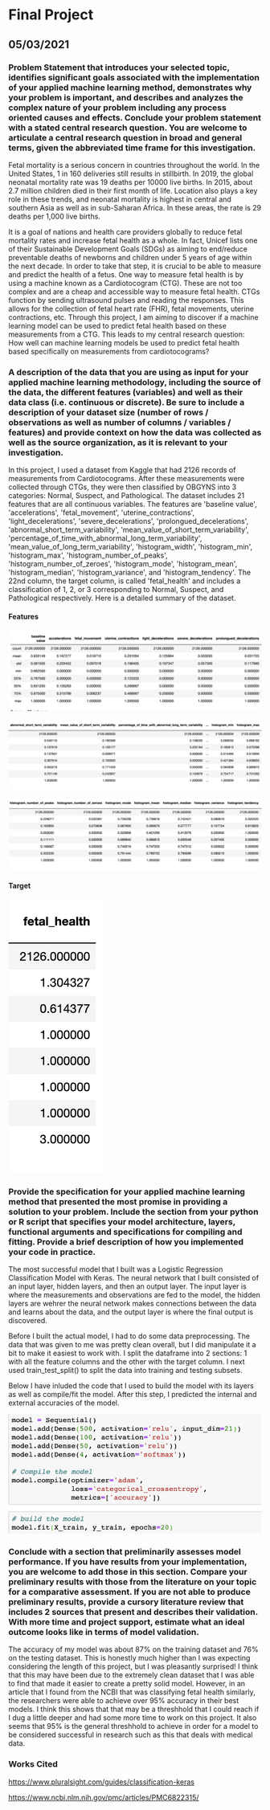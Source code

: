 # Final Project 

## 05/03/2021 

### Problem Statement that introduces your selected topic, identifies significant goals associated with the implementation of your applied machine learning method, demonstrates why your problem is important, and describes and analyzes the complex nature of your problem including any process oriented causes and effects. Conclude your problem statement with a stated central research question. You are welcome to articulate a central research question in broad and general terms, given the abbreviated time frame for this investigation. 

Fetal mortality is a serious concern in countries throughout the world. In the United States, 1 in 160 deliveries still results in stillbirth. In 2019, the global neonatal mortality rate was 19 deaths per 10000 live births. In 2015, about 2.7 million children died in their first month of life. Location also plays a key role in these trends, and neonatal mortality is highest in central and southern Asia as well as in sub-Saharan Africa. In these areas, the rate is 29 deaths per 1,000 live births. 

It is a goal of nations and health care providers globally to reduce fetal mortality rates and increase fetal health as a whole. In fact, Unicef lists one of their Sustainable Development Goals (SDGs) as aiming to end/reduce preventable deaths of newborns and children under 5 years of age within the next decade. In order to take that step, it is crucial to be able to measure and predict the health of a fetus. One way to measure fetal health is by using a machine known as a Cardiotocogram (CTG). These are not too complex and are a cheap and accessible way to measure fetal health. CTGs function by sending ultrasound pulses and reading the responses. This allows for the collection of fetal heart rate (FHR), fetal movements, uterine contractions, etc. Through this project, I am aiming to discover if a machine learning model can be used to predict fetal health based on these measurements from a CTG. This leads to my central research question: How well can machine learning models be used to predict fetal health based specifically on measurements from cardiotocograms?


### A description of the data that you are using as input for your applied machine learning methodology, including the source of the data, the different features (variables) and well as their data class (i.e. continuous or discrete). Be sure to include a description of your dataset size (number of rows / observations as well as number of columns / variables / features) and provide context on how the data was collected as well as the source organization, as it is relevant to your investigation. 

In this project, I used a dataset from Kaggle that had 2126 records of measurements from Cardiotocograms. After these measurements were collected through CTGs, they were then classified by OBGYNS into 3 categories: Normal, Suspect, and Pathological. The dataset includes 21 features that are all continuous variables. The features are 'baseline value', 'accelerations', 'fetal_movement', 'uterine_contractions', 'light_decelerations', 'severe_decelerations', 'prolongued_decelerations', 'abnormal_short_term_variability', 'mean_value_of_short_term_variability', 'percentage_of_time_with_abnormal_long_term_variability', 'mean_value_of_long_term_variability', 'histogram_width', 'histogram_min', 'histogram_max', 'histogram_number_of_peaks', 'histogram_number_of_zeroes', 'histogram_mode', 'histogram_mean', 'histogram_median', 'histogram_variance', and 'histogram_tendency'. The 22nd column, the target column, is called 'fetal_health' and includes a classification of 1, 2, or 3 corresponding to Normal, Suspect, and Pathological respectively. Here is a detailed summary of the dataset. 

#### Features 
![](one.png)

![](two.png)

![](three.png)

#### Target 
![](four.png)
 
### Provide the specification for your applied machine learning method that presented the most promise in providing a solution to your problem. Include the section from your python or R script that specifies your model architecture, layers, functional arguments and specifications for compiling and fitting. Provide a brief description of how you implemented your code in practice. 

The most successful model that I built was a Logistic Regression Classification Model with Keras. The neural network that I built consisted of an input layer, hidden layers, and then an output layer. The input layer is where the measurements and observations are fed to the model, the hidden layers are wehrer the neural network makes connections between the data and learns about the data, and the output layer is where the final output is discovered. 

Before I built the actual model, I had to do some data preprocessing. The data that was given to me was pretty clean overall, but I did manipulate it a bit to make it easiest to work with. I split the dataframe into 2 sections: 1 with all the feature columns and the other with the target column. I next used train_test_split() to split the data into training and testing subsets. 

Below I have inluded the code that I used to build the model with its layers as well as compile/fit the model. After this step, I predicted the internal and external accuracies of the model. 

![](five.png)

### Conclude with a section that preliminarily assesses model performance. If you have results from your implementation, you are welcome to add those in this section. Compare your preliminary results with those from the literature on your topic for a comparative assessment. If you are not able to produce preliminary results, provide a cursory literature review that includes 2 sources that present and describes their validation. With more time and project support, estimate what an ideal outcome looks like in terms of model validation.

The accuracy of my model was about 87% on the training dataset and 76% on the testing dataset. This is honestly much higher than I was expecting considering the length of this project, but I was pleasantly surprised! I think that this may have been due to the extremely clean dataset that I was able to find that made it easier to create a pretty solid model. However, in an article that I found from the NCBI that was classifying fetal health similarly, the researchers were able to achieve over 95% accuracy in their best models. I think this shows that that may be a threshhold that I could reach if I dug a little deeper and had some more time to work on this project. It also seems that 95% is the general threshhold to achieve in order for a model to be considered successful in research such as this that deals with medical data. 


### Works Cited 
https://www.pluralsight.com/guides/classification-keras

https://www.ncbi.nlm.nih.gov/pmc/articles/PMC6822315/


